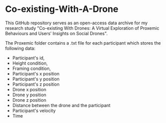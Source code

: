 # Co-existing-With-A-Drone
This GitHub repository serves as an open-access data archive for my research study "Co-existing With Drones: A Virtual Exploration of Proxemic Behaviours and Users’ Insights on Social Drones". 

The Proxemic folder contains a .txt file for each participant which stores the following data:
- Participant's id,
- Height condition,
- Framing condition,
- Participant's x position
- Participant's y position
- Participant's z position
- Drone x position
- Drone y position
- Drone z position
- Distance between the drone and the participant
- Participant's velocity
- Time
